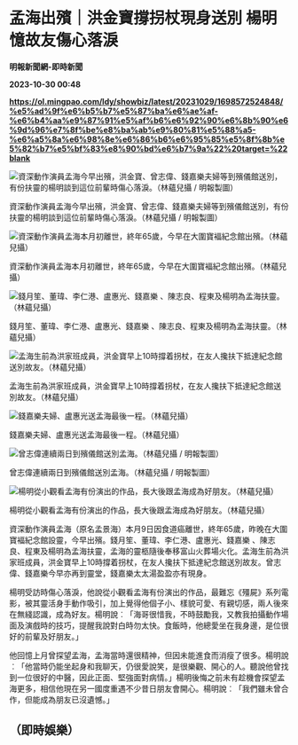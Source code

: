 # 孟海出殯｜洪金寶撐拐杖現身送別 楊明憶故友傷心落淚
**明報新聞網-即時新聞**

**2023-10-30 00:48**

**https://ol.mingpao.com/ldy/showbiz/latest/20231029/1698572524848/%e5%ad%9f%e6%b5%b7%e5%87%ba%e6%ae%af-%e6%b4%aa%e9%87%91%e5%af%b6%e6%92%90%e6%8b%90%e6%9d%96%e7%8f%be%e8%ba%ab%e9%80%81%e5%88%a5-%e6%a5%8a%e6%98%8e%e6%86%b6%e6%95%85%e5%8f%8b%e5%82%b7%e5%bf%83%e8%90%bd%e6%b7%9a%22%20target=%22blank**

![資深動作演員孟海今早出殯，洪金寶、曾志偉、錢嘉樂夫婦等到殯儀館送別，有份扶靈的楊明談到這位前輩時傷心落淚。（林蘊兒攝 / 明報製圖）](https://fs.mingpao.com/ldy/20231029/s00009/cc712ad5086fc1b2b70798a2e47d9f3f.jpg)

資深動作演員孟海今早出殯，洪金寶、曾志偉、錢嘉樂夫婦等到殯儀館送別，有份扶靈的楊明談到這位前輩時傷心落淚。（林蘊兒攝 / 明報製圖）

![資深動作演員孟海本月初離世，終年65歲，今早在大圍寶褔紀念館出殯。（林蘊兒攝）](https://fs.mingpao.com/ldy/20231029/s00009/cc70be4dd8fb96ce8a58bccb5033192b.jpg)

資深動作演員孟海本月初離世，終年65歲，今早在大圍寶褔紀念館出殯。（林蘊兒攝）

![錢月笙、董瑋、李仁港、盧惠光、錢嘉樂 、陳志良、程東及楊明為孟海扶靈。（林蘊兒攝）](https://fs.mingpao.com/ldy/20231029/s00009/cc72e6120ed38cc1afb01528d8105edb.jpg)

錢月笙、董瑋、李仁港、盧惠光、錢嘉樂 、陳志良、程東及楊明為孟海扶靈。（林蘊兒攝）

![孟海生前為洪家班成員，洪金寶早上10時撐着拐杖，在友人攙扶下抵達紀念館送別故友。（林蘊兒攝）](https://fs.mingpao.com/ldy/20231029/s00009/cc71b76190e620afe8564a7a08c8871f.jpg)

孟海生前為洪家班成員，洪金寶早上10時撐着拐杖，在友人攙扶下抵達紀念館送別故友。（林蘊兒攝）

![錢嘉樂夫婦、盧惠光送孟海最後一程。（林蘊兒攝）](https://fs.mingpao.com/ldy/20231029/s00009/cc704a88d677686e03933cc0edb2f53d.jpg)

錢嘉樂夫婦、盧惠光送孟海最後一程。（林蘊兒攝）

![曾志偉連續兩日到殯儀館送別孟海。（林蘊兒攝 / 明報製圖）](https://fs.mingpao.com/ldy/20231029/s00009/cc6fd061ed119cb797e0d35bccfff5a2.jpg)

曾志偉連續兩日到殯儀館送別孟海。（林蘊兒攝 / 明報製圖）

![楊明從小觀看孟海有份演出的作品，長大後跟孟海成為好朋友。（林蘊兒攝）](https://fs.mingpao.com/ldy/20231029/s00009/cc725858e809d2451797a593ce6ac692.jpg)

楊明從小觀看孟海有份演出的作品，長大後跟孟海成為好朋友。（林蘊兒攝）

資深動作演員孟海（原名孟景海）本月9日因食道癌離世，終年65歲，昨晚在大圍寶褔紀念館設靈，今早出殯。錢月笙、董瑋、李仁港、盧惠光、錢嘉樂 、陳志良、程東及楊明為孟海扶靈，孟海的靈柩隨後奉移富山火葬場火化。孟海生前為洪家班成員，洪金寶早上10時撐着拐杖，在友人攙扶下抵達紀念館送別故友。曾志偉、錢嘉樂今早亦再到靈堂，錢嘉樂太太湯盈盈亦有現身。

楊明受訪時傷心落淚，他說從小觀看孟海有份演出的作品，最難忘《殭屍》系列電影，被其靈活身手動作吸引，加上覺得他個子小、樣貌可愛、有親切感，兩人後來在無綫認識，成為好友。楊明說︰「海哥很惜我，不時鼓勵我，又教我拍攝動作場面及演戲時的技巧，提醒我說對白時勿太快。食飯時，他總愛坐在我身邊，是位很好的前輩及好朋友。」

他回憶上月曾探望孟海，孟海當時還很精神，但因未能進食而消瘦了很多。楊明說︰「他當時仍能坐起身和我聊天，仍很愛說笑，是很樂觀、開心的人。聽說他曾找到一位很好的中醫，因此正面、堅強面對病情。」楊明後悔之前未有趁機會探望孟海更多，相信他現在另一國度重遇不少昔日朋友會開心。楊明說︰「我們雖未曾合作，但能成為朋友已沒遺憾。」

（即時娛樂）
------